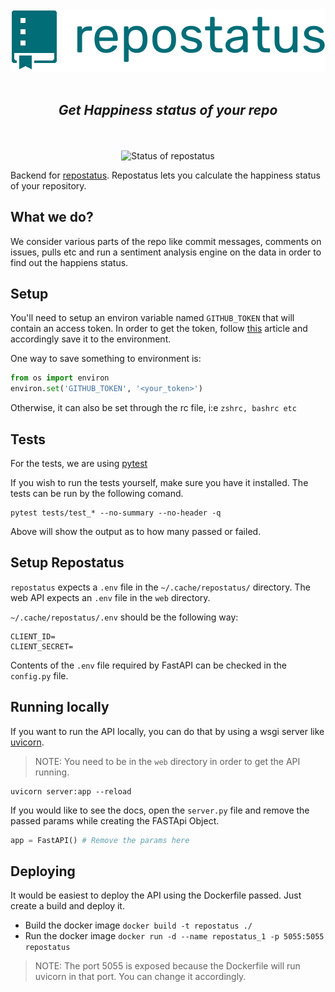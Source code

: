 <div align="center">
<img src=".github/logo_large.png" alt="repostatus logo">
<br>
<br>
<h2><i>Get Happiness status of your repo</i></h2>
<br><br>
<img src="https://apis.deepjyoti30.dev/repostatus/badge?repo=trotsly%2Frepostatus&style=for-the-badge" alt="Status of repostatus">
</div>

Backend for [repostatus](https://repostatus.deepjyoti30.dev). Repostatus lets you calculate the happiness status of your repository.

## What we do?

We consider various parts of the repo like commit messages, comments on issues, pulls etc and run a sentiment analysis engine on the data in order to find out the happiens status.

## Setup

You'll need to setup an environ variable named `GITHUB_TOKEN` that will contain an access token. In order to get the token, follow [this](https://docs.github.com/en/free-pro-team@latest/github/authenticating-to-github/creating-a-personal-access-token) article and accordingly save it to the environment.

One way to save something to environment is:

```python
from os import environ
environ.set('GITHUB_TOKEN', '<your_token>')
```

Otherwise, it can also be set through the rc file, i:e `zshrc, bashrc etc`

## Tests

For the tests, we are using [pytest](https://github.com/pytest-dev/pytest)

If you wish to run the tests yourself, make sure you have it installed. The tests can be run by the following comand.

```console
pytest tests/test_* --no-summary --no-header -q
```

Above will show the output as to how many passed or failed.

## Setup Repostatus

`repostatus` expects a `.env` file in the `~/.cache/repostatus/` directory. The web API expects an `.env` file in the `web` directory.

`~/.cache/repostatus/.env` should be the following way:

```
CLIENT_ID=
CLIENT_SECRET=
```

Contents of the `.env` file required by FastAPI can be checked in the `config.py` file.

## Running locally

If you want to run the API locally, you can do that by using a wsgi server like [uvicorn](https://www.uvicorn.org/).

>NOTE: You need to be in the `web` directory in order to get the API running.

```console
uvicorn server:app --reload
```

If you would like to see the docs, open the `server.py` file and remove the passed params while creating the FASTApi Object.

```python
app = FastAPI() # Remove the params here
```

## Deploying

It would be easiest to deploy the API using the Dockerfile passed. Just create a build and deploy it.

- Build the docker image `docker build -t repostatus ./`
- Run the docker image `docker run -d --name repostatus_1 -p 5055:5055 repostatus`

>NOTE: The port 5055 is exposed because the Dockerfile will run uvicorn in that port. You can change it accordingly.